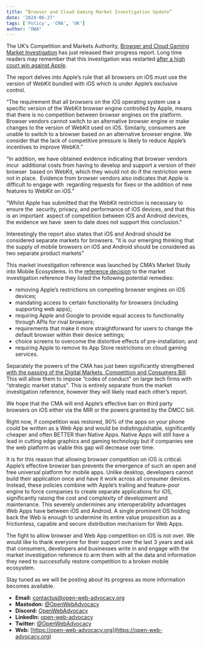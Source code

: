 ```yaml
---
title: “Browser and Cloud Gaming Market Investigation Update”
date: '2024-06-27'
tags: ['Policy', 'CMA', 'UK']
author: "OWA"
---
```


The UK’s Competition and Markets Authority, [Browser and Cloud Gaming Market Investigation](https://www.gov.uk/cma-cases/mobile-browsers-and-cloud-gaming) has just released their progress report. Long time readers may remember that this investigation was restarted [after a high court win against Apple](https://open-web-advocacy.org/blog/apple-loses-on-appeal/).

The report delves into Apple’s rule that all browsers on iOS must use the version of WebKit bundled with iOS which is under Apple’s exclusive control.

“The requirement that all browsers on the iOS operating system use a specific version of the WebKit browser engine controlled by Apple, means that there is no competition between browser engines on the platform. Browser vendors cannot switch to an alternative browser engine or make changes to the version of WebKit used on iOS. Similarly, consumers are unable to switch to a browser based on an alternative browser engine. We consider that the lack of competitive pressure is likely to reduce Apple’s incentives to improve WebKit.”

“In addition, we have obtained evidence indicating that browser vendors incur 
additional costs from having to develop and support a version of their browser 
based on WebKit, which they would not do if the restriction were not in place. 
Evidence from browser vendors also indicates that Apple is difficult to engage with 
regarding requests for fixes or the addition of new features to WebKit on iOS.”

“Whilst Apple has submitted that the WebKit restriction is necessary to ensure the 
security, privacy, and performance of iOS devices, and that this is an important 
aspect of competition between iOS and Android devices, the evidence we have 
seen to date does not support this conclusion.”

Interestingly the report also states that iOS and Android should be considered separate markets for browsers.
“it is our emerging thinking that the supply of mobile browsers on iOS and Android should be considered as two separate product markets”

This market investigation reference was launched by CMA’s Market Study into Mobile Ecosystems. In the [reference decision](https://assets.publishing.service.gov.uk/media/637b65c0d3bf7f7208f6c709/reference_decision__1_.pdf) to the market investigation reference they listed the following potential remedies:

* removing Apple’s restrictions on competing browser engines on iOS devices;
* mandating access to certain functionality for browsers (including supporting web apps);
* requiring Apple and Google to provide equal access to functionality through APIs for rival browsers;
* requirements that make it more straightforward for users to change the default browser within their device settings;
* choice screens to overcome the distortive effects of pre-installation; and
* requiring Apple to remove its App Store restrictions on cloud gaming services.

Separately the powers of the CMA has just been significantly strengthened [with the passing of the Digital Markets, Competition and Consumers Bill](https://open-web-advocacy.org/blog/uk-passes-dmcc/). This will allow them to impose “codes of conduct” on large tech firms with “strategic market status”. This is entirely separate from the market investigation reference, however they will likely read each other’s report.

We hope that the CMA will end Apple’s effective ban on third party browsers on iOS either via the MIR or the powers granted by the DMCC bill. 

Right now, if competition was restored, 90% of the apps on your phone could be written as a Web App and would be indistinguishable, significantly cheaper and often BETTER than Native Apps. Native Apps will still have a lead in cutting edge graphics and gaming technology but if companies see the web platform as viable this gap will decrease over time.

It is for this reason that allowing browser competition on iOS is critical. Apple’s effective browser ban prevents the emergence of such an open and free universal platform for mobile apps. Unlike desktop, developers cannot build their application once and have it work across all consumer devices. Instead, these policies combine with Apple’s trailing and feature-poor engine to force companies to create separate applications for iOS, significantly raising the cost and complexity of development and maintenance. This severely undermines any interoperability advantages Web Apps have between iOS and Android. A single prominent OS holding back the Web is enough to undermine its entire value proposition as a frictionless, capable and secure distribution mechanism for Web Apps.

The fight to allow browser and Web App competition on iOS is not over. We would like to thank everyone for their support over the last 3 years and ask that consumers, developers and businesses write in and engage with the market investigation reference to arm them with all the data and information they need to successfully restore competition to a broken mobile ecosystem.

Stay tuned as we will be posting about its progress as more information becomes available.


- **Email:**        [contactus@open-web-advocacy.org](mailto:contactus@open-web-advocacy.org)
- **Mastodon:**      [@OpenWebAdvocacy](https://mastodon.social/@owa)
- **Discord:**      [OpenWebAdvocacy](https://discord.gg/x53hkqrRKx)
- **LinkedIn:**     [open-web-advocacy](https://www.linkedin.com/company/open-web-advocacy/)
- **Twitter:**      [@OpenWebAdvocacy](https://twitter.com/OpenWebAdvocacy)
- **Web:**         [https://open-web-advocacy.org](https://open-web-advocacy.org)
